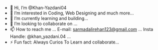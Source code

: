 - 👋 Hi, I’m @Khan-Yazdani04
- 👀 I’m interested in Coding, Web Designing and much more...
- 🌱 I’m currently learning and building...
- 💞️ I’m looking to collaborate on ...
- 📫 How to reach me ...
  E-mail: sarmadalirehan123@gmail.com ...
  Insta Handle: @khan_yazdani.04 ...
- ⚡ Fun fact: Always Curios To Learn and collaborate...

<!---
Khan-Yazdani04/Khan-Yazdani04 is a ✨ special ✨ repository because its `README.md` (this file) appears on your GitHub profile.
You can click the Preview link to take a look at your changes.
--->
